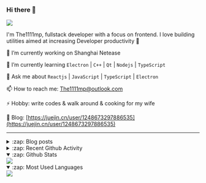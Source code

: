 ### Hi there 👋

![](https://komarev.com/ghpvc/?username=1111mp&color=green)

I'm The1111mp, fullstack developer with a focus on frontend. I love building utilities aimed at increasing Developer productivity 🙌

🔭 I’m currently working on Shanghai Netease

🌱 I’m currently learning `Electron` | `C++` | `Qt` | `Nodejs` | `TypeScript`

💬 Ask me about `Reactjs` | `JavaScript` | `TypeScript` | `Electron`

📫 How to reach me: <a href="mailto:The1111mp@outlook.com">The1111mp@outlook.com</a>

⚡ Hobby: write codes & walk around & cooking for my wife

📖 Blog: [https://juejin.cn/user/1248673297886535](https://juejin.cn/user/1248673297886535)

***

<details>
  <summary>:zap: Blog posts</summary>

  - [使用 nvm-desktop 轻松安装和管理多个 node 版本](https://juejin.cn/post/7267791228872179727)
  - [Electron 中集成 SQLite3 数据库的最佳实践](https://juejin.cn/post/7202807471881306172)
  - [从0开发IM，单聊群聊在线离线消息以及消息的已读未读功能](https://juejin.cn/post/7202583557751865401)
  - [Electron（网页）中实现接近微信消息发送体验的消息输入框及界面](https://juejin.cn/post/7252505446396575781)
  - [Qt中基于QWebEngineView和QWebChannel实现与web的交互](https://juejin.cn/post/7238423148555501629)
</details>

<details>
  <summary>:zap: Recent Github Activity</summary>

  <!--START_SECTION:activity-->
1. ❗ Opened issue [#1548](https://github.com/volta-cli/volta/issues/1548) in [volta-cli/volta](https://github.com/volta-cli/volta)
2. 🎉 Merged PR [#36](https://github.com/1111mp/electron_client/pull/36) in [1111mp/electron_client](https://github.com/1111mp/electron_client)
3. 🚀 Published release [v1.0.1](https://github.com/1111mp/simple-store/releases/tag/v1.0.1) in [1111mp/simple-store](https://github.com/1111mp/simple-store)
4. 🔒 Closed issue [#3](https://github.com/1111mp/nvm-desktop/issues/3) in [1111mp/nvm-desktop](https://github.com/1111mp/nvm-desktop)
5. 🚀 Published release [v1.0.0](https://github.com/1111mp/simple-store/releases/tag/v1.0.0) in [1111mp/simple-store](https://github.com/1111mp/simple-store)
6. 🔒 Closed issue [#4](https://github.com/1111mp/nvm-desktop/issues/4) in [1111mp/nvm-desktop](https://github.com/1111mp/nvm-desktop)
7. 🗣 Commented on [#4](https://github.com/1111mp/nvm-desktop/issues/4#issuecomment-1687901965) in [1111mp/nvm-desktop](https://github.com/1111mp/nvm-desktop)
8. 🗣 Commented on [#3](https://github.com/1111mp/nvm-desktop/issues/3#issuecomment-1685844726) in [1111mp/nvm-desktop](https://github.com/1111mp/nvm-desktop)
9. 🚀 Published release [v1.3.0](https://github.com/1111mp/nvm-desktop/releases/tag/v1.3.0) in [1111mp/nvm-desktop](https://github.com/1111mp/nvm-desktop)
10. 🚀 Published release [v1.2.0](https://github.com/1111mp/nvm-desktop/releases/tag/v1.2.0) in [1111mp/nvm-desktop](https://github.com/1111mp/nvm-desktop)
  <!--END_SECTION:activity-->
</details>

<details open>
  <summary>:zap: Github Stats</summary>

  <img align="center" src="https://github-readme-stats-sigma-five.vercel.app/api?username=1111mp&show_icons=true&hide_border=true&theme=gruvbox" />
</details>

<details open>
  <summary>:zap: Most Used Languages</summary>

  <img align="center" src="https://github-readme-stats-sigma-five.vercel.app/api/top-langs/?username=1111mp&layout=compact&show_icons=true&hide_border=true&theme=gruvbox" />
</details>


<!--
**1111mp/1111mp** is a ✨ _special_ ✨ repository because its `README.md` (this file) appears on your GitHub profile.

Here are some ideas to get you started:

- 🔭 I’m currently working on ...
- 🌱 I’m currently learning ...
- 👯 I’m looking to collaborate on ...
- 🤔 I’m looking for help with ...
- 💬 Ask me about ...
- 📫 How to reach me: ...
- 😄 Pronouns: ...
- ⚡ Fun fact: ...
-->
